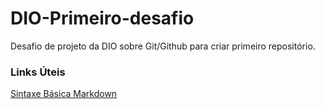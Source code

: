 # DIO-Primeiro-desafio
Desafio de projeto da DIO sobre Git/Github para criar primeiro repositório.

### Links Úteis
[Sintaxe Básica Markdown](https://www.markdownguide.org/basic-syntax/)
